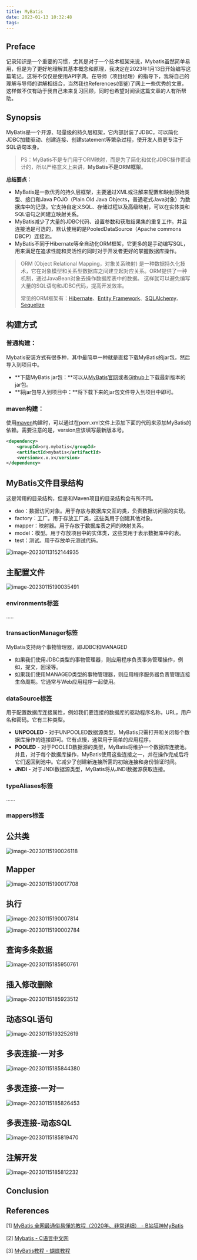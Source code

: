 ```yaml
---
title: MyBatis
date: 2023-01-13 10:32:48
tags:
---
```




## Preface

记录知识是一个重要的习惯，尤其是对于一个技术框架来说，Mybatis虽然简单易用，但是为了更好地理解其基本概念和原理，我决定在2023年1月13日开始编写这篇笔记。这将不仅仅是使用API字典。在导师（项目经理）的指导下，我将自己的理解与导师的讲解相结合，当然我也References(借鉴)了网上一些优秀的文章，这样做不仅有助于我自己未来复习回顾，同时也希望对阅读这篇文章的人有所帮助。

## Synopsis

MyBatis是一个开源、轻量级的持久层框架，它内部封装了JDBC，可以简化JDBC加载驱动、创建连接、创建statement等繁杂过程，使开发人员更专注于SQL语句本身。

> PS：MyBatis不是专门用于ORM映射，而是为了简化和优化JDBC操作而设计的，所以严格意义上来讲，**MyBatis不是ORM框架**。

**总结要点：**

* MyBatis是一款优秀的持久层框架，主要通过XML或注解来配置和映射原始类型、接口和Java POJO（Plain Old Java Objects，普通老式Java对象）为数据库中的记录。它支持自定义SQL、存储过程以及高级映射，可以在实体类和SQL语句之间建立映射关系。
* MyBatis减少了大量的JDBC代码、设置参数和获取结果集的重复工作。并且连接池是可选的，默认使用的是PooledDataSource（Apache commons DBCP）连接池。
* MyBatis不同于Hibernate等全自动化ORM框架，它更多的是手动编写SQL，用来满足在追求性能和灵活性的同时对于开发者更好的掌握数据库操作。

> ORM (Object Relational Mapping，对象关系映射) 是一种数据持久化技术，它在对象模型和关系型数据库之间建立起对应关系。ORM提供了一种机制，通过JavaBean对象去操作数据库表中的数据。 这样就可以避免编写大量的SQL语句和JDBC代码，提高开发效率。
>
> 常见的ORM框架有：[Hibernate](https://stackshare.io/hibernate)、[Entity Framework](https://stackshare.io/entity-framework)、[SQLAlchemy](https://stackshare.io/sqlalchemy)、[Sequelize](https://stackshare.io/sequelize)

## 构建方式

### 普通构建：

Mybatis安装方式有很多种，其中最简单一种就是直接下载MyBatis的jar包，然后导入到项目中。

* **下载MyBatis jar包：**可以从[MyBatis官网]( http://mybatis.org)或者[Github](https://github.com/mybatis/mybatis-3/releases)上下载最新版本的jar包。
* **将jar包导入到项目中：**将下载下来的jar包文件导入到项目中即可。

### maven构建：

使用[maven](https://mvnrepository.com/)构建时，可以通过在pom.xml文件上添加下面的代码来添加MyBatis的依赖。需要注意的是，version应该填写最新版本号。

~~~xml
<dependency>
    <groupId>org.mybatis</groupId>
    <artifactId>mybatis</artifactId>
    <version>x.x.x</version>
</dependency>
~~~

## MyBatis文件目录结构

这是常用的目录结构，但是和Maven项目的目录结构会有所不同。

* dao：数据访问对象。用于存放与数据库交互的类，负责数据访问层的实现。
* factory：工厂。用于存放工厂类，这些类用于创建其他对象。
* mapper：映射器。用于存放于数据库表之间的映射关系。
* model：模型。用于存放项目中的实体类，这些类用于表示数据库中的表。
* test：测试。用于存放单元测试代码。

![image-20230113152144935](https://wrxinyue.oss-cn-hongkong.aliyuncs.com/img/image-20230113152144935.png)

## 主配置文件

![image-20230115190035491](https://wrxinyue.oss-cn-hongkong.aliyuncs.com/img/image-20230115190035491.png)

### environments标签

.....

### transactionManager标签

MyBatis支持两个事物管理器，即JDBC和MANAGED

* 如果我们使用JDBC类型的事物管理器，则应用程序负责事务管理操作，例如，提交，回滚等。
* 如果我们使用MANAGED类型的事物管理器，则应用程序服务器负责管理连接生命周期。它通常与Web应用程序一起使用。

### dataSource标签

用于配置数据库连接属性，例如我们要连接的数据库的驱动程序名称，URL，用户名和密码。它有三种类型。

- **UNPOOLED** - 对于UNPOOLED数据源类型，MyBatis只需打开和关闭每个数据库操作的连接即可。它有点慢，通常用于简单的应用程序。
- **POOLED** - 对于POOLED数据源的类型，MyBatis将维护一个数据库连接池。并且，对于每个数据库操作，MyBatis使用这些连接之一，并在操作完成后将它们返回到池中。它减少了创建新连接所需的初始连接和身份验证时间。
- **JNDI** - 对于JNDI数据源类型，MyBatis将从JNDI数据源获取连接。

### typeAliases标签

......

### mappers标签



## 公共类

![image-20230115190026118](https://wrxinyue.oss-cn-hongkong.aliyuncs.com/img/image-20230115190026118.png)

## Mapper

![image-20230115190017708](https://wrxinyue.oss-cn-hongkong.aliyuncs.com/img/image-20230115190017708.png)

## 执行

![image-20230115190007814](https://wrxinyue.oss-cn-hongkong.aliyuncs.com/img/image-20230115190007814.png)

![image-20230115190002784](https://wrxinyue.oss-cn-hongkong.aliyuncs.com/img/image-20230115190002784.png)

## 查询多条数据

![image-20230115185950761](https://wrxinyue.oss-cn-hongkong.aliyuncs.com/img/image-20230115185950761.png)

## 插入修改删除

![image-20230115185923512](https://wrxinyue.oss-cn-hongkong.aliyuncs.com/img/image-20230115185923512.png)

## 动态SQL语句

![image-20230115193252619](https://wrxinyue.oss-cn-hongkong.aliyuncs.com/img/image-20230115193252619.png)

## 多表连接-一对多

![image-20230115185844380](https://wrxinyue.oss-cn-hongkong.aliyuncs.com/img/image-20230115185844380.png)

## 多表连接-一对一

![image-20230115185826453](https://wrxinyue.oss-cn-hongkong.aliyuncs.com/img/image-20230115185826453.png)

## 多表连接-动态SQL

![image-20230115185819470](https://wrxinyue.oss-cn-hongkong.aliyuncs.com/img/image-20230115185819470.png)

## 注解开发

![image-20230115185812232](https://wrxinyue.oss-cn-hongkong.aliyuncs.com/img/image-20230115185812232.png)



## Conclusion

## References

[1] [MyBatis 全网最通俗易懂的教程（2020年、非常详细） - B站狂神MyBatis](https://blog.csdn.net/wanglei19891210/article/details/105653841)

[2] [Mybatis - C语言中文网](http://c.biancheng.net/mybatis/)

[3] [MyBatis教程 - 蝴蝶教程](https://www.jc2182.com/mybatis/)
